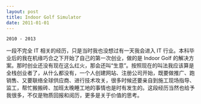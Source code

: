 ```yaml
---
layout: post
title: Indoor Golf Simulator
date: 2011-01-01
---
```

`2010 - 2013`

一段不完全 IT 相关的经历，只是当时我也没想过有一天我会进入 IT 行业。本科毕业后的我在机缘巧合之下开始了自己的第一次创业，做的是 Indoor Golf 的解决方案。那时创业还没有现在这么红火，那会还叫“生意”。按照现在的叫法我应该算是全栈创业者了，从什么都没有，一个人创建网站、注册公司开始，既要做推广、跑销售、又要联络全球供应商、进行技术攻关，很多时候还要亲自到施工现场指导、监工，帮忙搬搬砖、加班太晚睡工地的事情也是时有发生的。这段经历当然也给予我很多，不仅是物质回报和阅历，更多是关于价值的思考。

